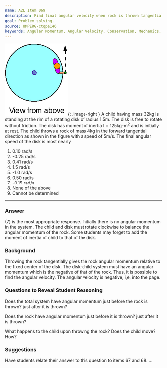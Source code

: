 ```yaml
---
name: A2L Item 069
description: Find final angular velocity when rock is thrown tangentially from a rotating platform initially at rest.
goal: Problem solving.
source: UMPERG-ctqpe146
keywords: Angular Momentum, Angular Velocity, Conservation, Mechanics, Problem Solving, Rotational Motion
---
```


![Item069_fig1.gif](../images/Item069_fig1.gif){: .image-right } A
child having mass 32kg is standing at the rim of a rotating disk of
radius 1.5m.  The disk is free to rotate without friction.  The disk has
moment of inertia I = 125kg-m<sup>2</sup> and is initially at rest.  The
child throws a rock of mass 4kg in the forward tangential direction as
shown in the figure with a speed of 5m/s.  The final angular speed of
the disk is most nearly

1. 0.10 rad/s
2. -0.25 rad/s
3. 0.41 rad/s
4. 1.5 rad/s
5. -1.0 rad/s
6. 0.50 rad/s
7. -0.15 rad/s
8. None of the above
9. Cannot be determined


<hr/>

### Answer

(7) is the most appropriate response.  Initially there is no angular
momentum in the system.  The child and disk must rotate clockwise to
balance the angular momentum of the rock.  Some students may forget to
add the moment of inertia of child to that of the disk.

### Background

Throwing the rock tangentially gives the rock angular momentum relative
to the fixed center of the disk.  The disk-child system must have an
angular momentum which is the negative of that of the rock.  Thus, it is
possible to find the angular velocity.  The angular velocity is
negative, i,e, into the page.

### Questions to Reveal Student Reasoning

Does the total system have angular momentum just before the rock is
thrown?  just after it is thrown?

Does the rock have angular momentum just before it is thrown?  just
after it is thrown?

What happens to the child upon throwing the rock?  Does the child move? 
How?

### Suggestions

Have students relate their answer to this question to items 67 and 68.
...
